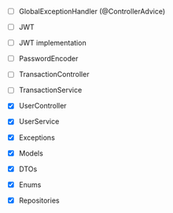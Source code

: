 - [ ] GlobalExceptionHandler (@ControllerAdvice)
- [ ] JWT
- [ ] JWT implementation
- [ ] PasswordEncoder
- [ ] TransactionController
- [ ] TransactionService

- [x] UserController
- [x] UserService
- [x] Exceptions
- [x] Models
- [x] DTOs
- [x] Enums
- [x] Repositories
